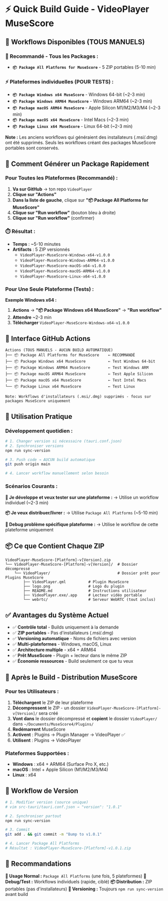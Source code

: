# ⚡ Quick Build Guide - VideoPlayer MuseScore

## 🎯 Workflows Disponibles (TOUS MANUELS)

### **🚀 Recommandé - Tous les Packages :**
- **`📦 Package All Platforms for MuseScore`** - 5 ZIP portables (5-10 min)

### **⚡ Plateformes individuelles (POUR TESTS) :**
- **`📦 Package Windows x64 MuseScore`** - Windows 64-bit (~2-3 min)
- **`📦 Package Windows ARM64 MuseScore`** - Windows ARM64 (~2-3 min)
- **`📦 Package macOS ARM64 MuseScore`** - Apple Silicon M1/M2/M3/M4 (~2-3 min)  
- **`📦 Package macOS x64 MuseScore`** - Intel Macs (~2-3 min)
- **`📦 Package Linux x64 MuseScore`** - Linux 64-bit (~2-3 min)

**Note :** Les anciens workflows qui généraient des installateurs (.msi/.dmg) ont été supprimés. Seuls les workflows créant des packages MuseScore portables sont conservés.

## 🚀 Comment Générer un Package Rapidement

### **Pour Toutes les Plateformes (Recommandé) :**

1. **Va sur GitHub** → ton repo `VideoPlayer`
2. **Clique sur "Actions"**
3. **Dans la liste de gauche**, clique sur **"📦 Package All Platforms for MuseScore"**
4. **Clique sur "Run workflow"** (bouton bleu à droite)
5. **Clique sur "Run workflow"** (confirmer)

### **⏱️ Résultat :**
- **Temps** : ~5-10 minutes
- **Artifacts** : 5 ZIP versionnés
  - `VideoPlayer-MuseScore-Windows-x64-v1.0.0`
  - `VideoPlayer-MuseScore-Windows-ARM64-v1.0.0`
  - `VideoPlayer-MuseScore-macOS-x64-v1.0.0`
  - `VideoPlayer-MuseScore-macOS-ARM64-v1.0.0`
  - `VideoPlayer-MuseScore-Linux-x64-v1.0.0`

### **Pour Une Seule Plateforme (Tests) :**

**Exemple Windows x64 :**
1. **Actions** → **"📦 Package Windows x64 MuseScore"** → **"Run workflow"**
2. **Attendre** ~2-3 min  
3. **Télécharger** `VideoPlayer-MuseScore-Windows-x64-v1.0.0`

## 📱 Interface GitHub Actions

```
Actions (TOUS MANUELS - AUCUN BUILD AUTOMATIQUE)
├── 📦 Package All Platforms for MuseScore    ← RECOMMANDÉ
├── 📦 Package Windows x64 MuseScore          ← Test Windows 64-bit
├── 📦 Package Windows ARM64 MuseScore        ← Test Windows ARM
├── 📦 Package macOS ARM64 MuseScore          ← Test Apple Silicon
├── 📦 Package macOS x64 MuseScore            ← Test Intel Macs  
└── 📦 Package Linux x64 MuseScore            ← Test Linux

Note: Workflows d'installateurs (.msi/.dmg) supprimés - focus sur packages MuseScore uniquement
```

## 🎯 Utilisation Pratique

### **Développement quotidien :**
```bash
# 1. Changer version si nécessaire (tauri.conf.json)
# 2. Synchroniser versions
npm run sync-version

# 3. Push code → AUCUN build automatique
git push origin main

# 4. Lancer workflow manuellement selon besoin
```

### **Scénarios Courants :**

**🔧 Je développe et veux tester sur une plateforme :**
→ Utilise un workflow individuel (~2-3 min)

**📦 Je veux distribuer/livrer :**
→ Utilise `Package All Platforms` (~5-10 min)

**🐛 Debug problème spécifique plateforme :**
→ Utilise le workflow de cette plateforme uniquement

## 📦 Ce que Contient Chaque ZIP

```
VideoPlayer-MuseScore-[Platform]-v[Version].zip
└── VideoPlayer-MuseScore-[Platform]-v[Version]/  # Dossier décompressé
    └── VideoPlayer/                              # Dossier prêt pour Plugins MuseScore
        ├── VideoPlayer.qml          # Plugin MuseScore
        ├── logo.png                 # Logo du plugin  
        ├── README.md                # Instructions utilisateur
        ├── VideoPlayer.exe/.app     # Lecteur vidéo portable
        └── webrtc/                  # Serveur WebRTC (tout inclus)
```

## ✅ Avantages du Système Actuel

- ✅ **Contrôle total** - Builds uniquement à la demande
- ✅ **ZIP portables** - Pas d'installateurs (.msi/.dmg)
- ✅ **Versioning automatique** - Noms de fichiers avec version
- ✅ **Multi-plateformes** - Windows, macOS, Linux
- ✅ **Architecture multiple** - x64 + ARM64
- ✅ **Prêt MuseScore** - Plugin + lecteur dans le même ZIP
- ✅ **Économie ressources** - Build seulement ce que tu veux

## 🎵 Après le Build - Distribution MuseScore

### **Pour tes Utilisateurs :**
1. **Téléchargent** le ZIP de leur plateforme
2. **Décompressent** le ZIP - un dossier `VideoPlayer-MuseScore-[Platform]-v[Version]/` sera créé
3. **Vont dans** le dossier décompressé et **copient** le dossier `VideoPlayer/` dans `~/Documents/MuseScore4/Plugins/`
4. **Redémarrent** MuseScore  
5. **Activent** : Plugins → Plugin Manager → VideoPlayer ✅
6. **Utilisent** : Plugins → VideoPlayer

### **Plateformes Supportées :**
- **Windows** : x64 + ARM64 (Surface Pro X, etc.)
- **macOS** : Intel + Apple Silicon (M1/M2/M3/M4)
- **Linux** : x64

## 🔄 Workflow de Version

```bash
# 1. Modifier version (source unique)
# vim src-tauri/tauri.conf.json → "version": "1.0.1"

# 2. Synchroniser partout
npm run sync-version

# 3. Commit
git add . && git commit -m "Bump to v1.0.1"

# 4. Lancer Package All Platforms
# Résultat : VideoPlayer-MuseScore-[Platform]-v1.0.1.zip
```

## 🚀 Recommandations

**🎯 Usage Normal :** `Package All Platforms` (une fois, 5 plateformes)
**🔧 Debug/Test :** Workflows individuels (rapide, ciblé)
**📦 Distribution :** ZIP portables (pas d'installateurs)
**🔄 Versioning :** Toujours `npm run sync-version` avant build